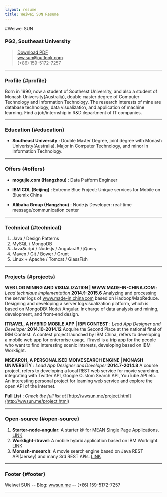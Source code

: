 ```yaml
---
layout: resume
title: Weiwei SUN Resume
---
```


#Weiwei SUN

### PG2, Southeast University

> [Download PDF](/data/resume_en.pdf)  
> [ww.sun@outlook.com](ww.sun@outlook.com)  
> (+86) 159-5172-7257

------

### Profile {#profile}

Born in 1990, now a student of Southeast University, and also a student of Monash University(Australia), double master degree of Computer Technology and Information Technology. The research interests of mine are database technology, data visualization, and application of machine learning. Find a job/internship in R&D department of IT companies.

------

### Education {#education}

* __Southeast University__
  : Double Master Degree, joint degree with Monash Univeristy(Australia). Major in Computer Technology, and minor in Information Technology.

-------

### Offers {#offers}

* __mogujie.com (Hangzhou)__
  : Data Platform Engineer

* __IBM CDL (Beijing)__
  : Extreme Blue Project: Unique services for Mobile on Bluemix China

* __Alibaba Group (Hangzhou)__
  : Node.js Developer: real-time message/communication center


-------

### Technical {#technical}

1. Java / Design Patterns
2. MySQL / MongoDB
2. JavaScript / Node.js / AngularJS / jQuery
3. Maven / Git / Bower / Grunt
4. Linux + Apache / Tomcat / GlassFish

------

### Projects {#projects}

__WEB LOG MINING AND VISUALIZATION | WWW.MADE-IN-CHINA.COM__
: *Lead technique implementation*
  __2014.9-2015.6__
  Analyzing and processing the server logs of www.made-in.china.com based on Hadoop/MapReduce. Designing and developing a server log visualization platform, which is based on MongoDB\ Node\ Angular. In charge of data analysis and mining, development, and front-end design.
<br>

__ITRAVEL, A HYBRID MOBILE APP | IBM CONTEST__
: *Lead App Designer and Developer*
  __2014.10-2014.12__
  Acquire the Second Place at the national final of IBM Contest. A contest project launched by IBM China, refers to developing a mobile web app for enterprise usage. iTravel is a trip app for the people who want to find interesting scenic interests, developing based on IBM Worklight.
<br>

__MSEARCH, A PERSONALISED MOIVE SEARCH ENGINE | MONASH UNIVERSITY__
: *Lead App Designer and Developer*
  __2014.7-2014.8__
  A course project, refers to developing a local REST web service for movie searching, integrating with Twitter API, Google Custom Search API, YouTube API etc. An interesting personal project for learning web service and explore the open API of the Internet.
<br>

__Full List__
: *Check the full list at*
  [http://wwsun.me/project.html](http://wwsun.me/project.html)

------

### Open-source {#open-source}

1. **Starter-node-angular**: A starter kit for MEAN Single Page Applications. [LINK](https://github.com/wwsun/starter-node-angular)
2. **Worklight-itravel**: A mobile hybrid application based on IBM Worklight. [LINK](https://github.com/wwsun/worklight-itravel-mobile)
3. **Monash-msearch**: A movie search engine based on Java REST API(Jersey) and many 3rd REST APIs. [LINK](https://github.com/wwsun/monash-msearch)

------

### Footer {#footer}

Weiwei SUN -- Blog: [wwsun.me](http://wwsun.me) -- (+86) 159-5172-7257

------